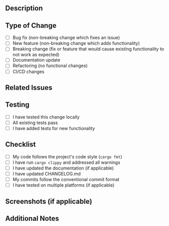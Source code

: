 ## Description

<!-- Describe your changes in detail -->

## Type of Change

<!-- Mark the relevant option with an "x" -->

- [ ] Bug fix (non-breaking change which fixes an issue)
- [ ] New feature (non-breaking change which adds functionality)
- [ ] Breaking change (fix or feature that would cause existing functionality to not work as expected)
- [ ] Documentation update
- [ ] Refactoring (no functional changes)
- [ ] CI/CD changes

## Related Issues

<!-- Link to related issues, e.g., "Fixes #123" or "Relates to #456" -->

## Testing

<!-- Describe the tests you ran and how to reproduce them -->

- [ ] I have tested this change locally
- [ ] All existing tests pass
- [ ] I have added tests for new functionality

## Checklist

- [ ] My code follows the project's code style (`cargo fmt`)
- [ ] I have run `cargo clippy` and addressed all warnings
- [ ] I have updated the documentation (if applicable)
- [ ] I have updated CHANGELOG.md
- [ ] My commits follow the conventional commit format
- [ ] I have tested on multiple platforms (if applicable)

## Screenshots (if applicable)

<!-- Add screenshots to help explain your changes -->

## Additional Notes

<!-- Any additional information or context -->
